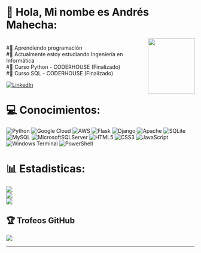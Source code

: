# 🤘 Hola, Mi nombe es Andrés Mahecha:

<img align="right" width="125" height="149" src="https://github.com/Andresmahecha/andresmahecha/assets/28798444/45280d87-76b5-41ff-abc3-9afa5034c4eb">
<br>
#🌱 Aprendiendo programación<br>
#📖 Actualmente estoy estudiando Ingeniería en Informática<br>
#🐍 Curso Python - CODERHOUSE (Finalizado)<br>
#📜 Curso SQL - CODERHOUSE (Finalizado)<br>

[![LinkedIn](https://img.shields.io/badge/LinkedIn-%230077B5.svg?logo=linkedin&logoColor=white)](https://www.linkedin.com/in/andresmahecha-dev/) 


# 💻  Conocimientos:
![Python](https://img.shields.io/badge/python-3670A0?style=plastic&logo=python&logoColor=ffdd54) ![Google Cloud](https://img.shields.io/badge/GoogleCloud-%234285F4.svg?style=plastic&logo=google-cloud&logoColor=white) ![AWS](https://img.shields.io/badge/AWS-%23FF9900.svg?style=plastic&logo=amazon-aws&logoColor=white) ![Flask](https://img.shields.io/badge/flask-%23000.svg?style=plastic&logo=flask&logoColor=white) ![Django](https://img.shields.io/badge/django-%23092E20.svg?style=plastic&logo=django&logoColor=white) ![Apache](https://img.shields.io/badge/apache-%23D42029.svg?style=plastic&logo=apache&logoColor=white) ![SQLite](https://img.shields.io/badge/sqlite-%2307405e.svg?style=plastic&logo=sqlite&logoColor=white) ![MySQL](https://img.shields.io/badge/mysql-%2300000f.svg?style=plastic&logo=mysql&logoColor=white) ![MicrosoftSQLServer](https://img.shields.io/badge/Microsoft%20SQL%20Server-CC2927?style=plastic&logo=microsoft%20sql%20server&logoColor=white) ![HTML5](https://img.shields.io/badge/html5-%23E34F26.svg?style=plastic&logo=html5&logoColor=white) ![CSS3](https://img.shields.io/badge/css3-%231572B6.svg?style=plastic&logo=css3&logoColor=white) ![JavaScript](https://img.shields.io/badge/javascript-%23323330.svg?style=plastic&logo=javascript&logoColor=%23F7DF1E) ![Windows Terminal](https://img.shields.io/badge/Windows%20Terminal-%234D4D4D.svg?style=plastic&logo=windows-terminal&logoColor=white) ![PowerShell](https://img.shields.io/badge/PowerShell-%235391FE.svg?style=plastic&logo=powershell&logoColor=white)



# 📊 Estadisticas:
![](https://github-readme-stats.vercel.app/api?username=Andresmahecha&theme=nightowl&hide_border=true&include_all_commits=true&count_private=false)<br/>
![](https://github-readme-streak-stats.herokuapp.com/?user=Andresmahecha&theme=nightowl&hide_border=true)<br/>
![](https://github-readme-stats.vercel.app/api/top-langs/?username=Andresmahecha&theme=nightowl&hide_border=true&include_all_commits=true&count_private=false&layout=compact)

## 🏆 Trofeos GitHub
![](https://github-profile-trophy.vercel.app/?username=Andresmahecha&theme=flat&no-frame=false&no-bg=true&margin-w=4)


----
